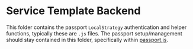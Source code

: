 # Service Template Backend
This folder contains the passport `LocalStrategy` authentication and helper functions, typically these are `.js` files. The passport setup/management should stay contained in this folder, specifically within [passport.js](./passport.js).